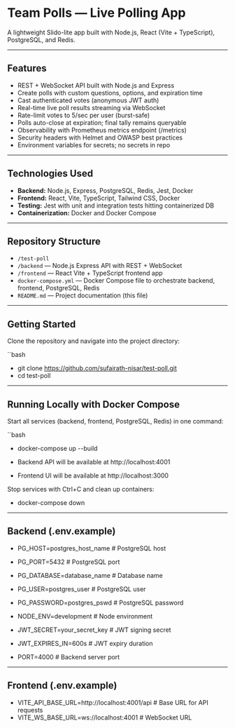 #  Team Polls — Live Polling App

A lightweight Slido-lite app built with Node.js, React (Vite + TypeScript), PostgreSQL, and Redis.

---

## Features

- REST + WebSocket API built with Node.js and Express
- Create polls with custom questions, options, and expiration time
- Cast authenticated votes (anonymous JWT auth)
- Real-time live poll results streaming via WebSocket
- Rate-limit votes to 5/sec per user (burst-safe)
- Polls auto-close at expiration; final tally remains queryable
- Observability with Prometheus metrics endpoint (/metrics)
- Security headers with Helmet and OWASP best practices
- Environment variables for secrets; no secrets in repo

---

## Technologies Used

- **Backend:** Node.js, Express, PostgreSQL, Redis, Jest, Docker
- **Frontend:** React, Vite, TypeScript, Tailwind CSS, Docker
- **Testing:** Jest with unit and integration tests hitting containerized DB
- **Containerization:** Docker and Docker Compose

---

## Repository Structure

- `/test-poll`  
- `/backend` — Node.js Express API with REST + WebSocket  
- `/frontend` — React Vite + TypeScript frontend app  
- `docker-compose.yml` — Docker Compose file to orchestrate backend, frontend, PostgreSQL, Redis  
- `README.md` — Project documentation (this file)  

---

## Getting Started

Clone the repository and navigate into the project directory:

``bash
- git clone https://github.com/sufairath-nisar/test-poll.git
- cd test-poll

---

## Running Locally with Docker Compose

Start all services (backend, frontend, PostgreSQL, Redis) in one command:

``bash
- docker-compose up --build

- Backend API will be available at http://localhost:4001
- Frontend UI will be available at http://localhost:3000

Stop services with Ctrl+C and clean up containers:
- docker-compose down

---

## Backend (.env.example)
- PG_HOST=postgres_host_name       # PostgreSQL host
- PG_PORT=5432                     # PostgreSQL port
- PG_DATABASE=database_name        # Database name
- PG_USER=postgres_user            # PostgreSQL user
- PG_PASSWORD=postgres_pswd        # PostgreSQL password

- NODE_ENV=development             # Node environment

- JWT_SECRET=your_secret_key       # JWT signing secret
- JWT_EXPIRES_IN=600s              # JWT expiry duration
- PORT=4000                        # Backend server port

---

## Frontend (.env.example)
- VITE_API_BASE_URL=http://localhost:4001/api    # Base URL for API requests
- VITE_WS_BASE_URL=ws://localhost:4001           # WebSocket URL

